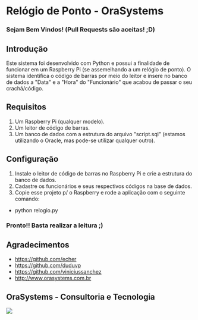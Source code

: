 # Relógio de Ponto - OraSystems

### Sejam Bem Vindos! (Pull Requests são aceitas! ;D)

## Introdução

Este sistema foi desenvolvido com Python e possui a finalidade de funcionar em um Raspberry Pi (se assemelhando a um relógio de ponto). O sistema identifica o código de barras por meio do leitor e insere no banco de dados a "Data" e a "Hora" do "Funcionário" que acabou de passar o seu crachá/código.

## Requisitos

1) Um Raspberry Pi (qualquer modelo).
2) Um leitor de código de barras.
3) Um banco de dados com a estrutura do arquivo "script.sql" (estamos utilizando o Oracle, mas pode-se utilizar qualquer outro).

## Configuração

1) Instale o leitor de código de barras no Raspberry Pi e crie a estrutura do banco de dados.
2) Cadastre os funcionários e seus respectivos códigos na base de dados. 
3) Copie esse projeto p/ o Raspberry e rode a aplicação com o seguinte comando:
- python relogio.py

### Pronto!! Basta realizar a leitura ;)


## Agradecimentos

- https://github.com/echer
- https://github.com/duduvp
- https://github.com/viniciussanchez
- http://www.orasystems.com.br

## OraSystems - Consultoria e Tecnologia
<a href='http://www.orasystems.com.br'><img src='https://i.ytimg.com/i/qCLTYgDE9Wh0bbPmgG_qZA/mq1.jpg?v=53461fc0'/></a>
